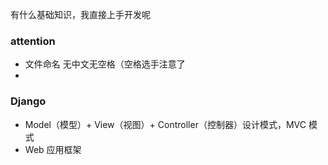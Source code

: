 有什么基础知识，我直接上手开发呢
### attention
* 文件命名  无中文无空格（空格选手注意了
* 
### Django
* Model（模型）+ View（视图）+ Controller（控制器）设计模式，MVC 模式
* Web 应用框架